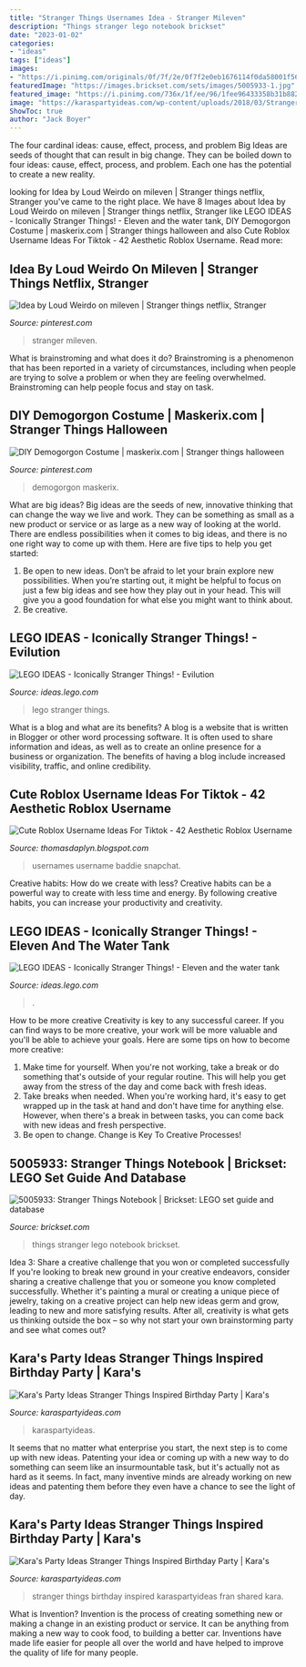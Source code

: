 ```yaml
---
title: "Stranger Things Usernames Idea - Stranger Mileven"
description: "Things stranger lego notebook brickset"
date: "2023-01-02"
categories:
- "ideas"
tags: ["ideas"]
images:
- "https://i.pinimg.com/originals/0f/7f/2e/0f7f2e0eb1676114f0da58001f56878d.gif"
featuredImage: "https://images.brickset.com/sets/images/5005933-1.jpg"
featured_image: "https://i.pinimg.com/736x/1f/ee/96/1fee96433358b31b882d878c807f4b3e.jpg"
image: "https://karaspartyideas.com/wp-content/uploads/2018/03/Stranger-Things-Inspired-Birthday-Party-via-Karas-Party-Ideas-KarasPartyIdeas.com7_.jpg"
ShowToc: true
author: "Jack Boyer"
---
```



The four cardinal ideas: cause, effect, process, and problem
Big Ideas are seeds of thought that can result in big change. They can be boiled down to four ideas: cause, effect, process, and problem. Each one has the potential to create a new reality.

	

		
looking for Idea by Loud Weirdo on mileven | Stranger things netflix, Stranger you've came to the right place. We have 8 Images about Idea by Loud Weirdo on mileven | Stranger things netflix, Stranger like LEGO IDEAS - Iconically Stranger Things! - Eleven and the water tank, DIY Demogorgon Costume | maskerix.com | Stranger things halloween and also Cute Roblox Username Ideas For Tiktok - 42 Aesthetic Roblox Username. Read more:
		
    
## Idea By Loud Weirdo On Mileven | Stranger Things Netflix, Stranger

<img loading=lazy src="https://i.pinimg.com/originals/0f/7f/2e/0f7f2e0eb1676114f0da58001f56878d.gif" onerror="this.onerror=null;this.src='https://tse4.mm.bing.net/th?id=OIP.2CmYduvwZkRWYzUodNu2owHaEH&amp;pid=15.1';" alt="Idea by Loud Weirdo on mileven | Stranger things netflix, Stranger">

_Source: pinterest.com_

>stranger mileven. 

	

What is brainstroming and what does it do?
Brainstroming is a phenomenon that has been reported in a variety of circumstances, including when people are trying to solve a problem or when they are feeling overwhelmed. Brainstroming can help people focus and stay on task.

    
## DIY Demogorgon Costume | Maskerix.com | Stranger Things Halloween

<img loading=lazy src="https://i.pinimg.com/736x/1f/ee/96/1fee96433358b31b882d878c807f4b3e.jpg" onerror="this.onerror=null;this.src='https://tse4.mm.bing.net/th?id=OIP.i2uQ_vfiViEVd832C-_jygHaJQ&amp;pid=15.1';" alt="DIY Demogorgon Costume | maskerix.com | Stranger things halloween">

_Source: pinterest.com_

>demogorgon maskerix. 

	

What are big ideas?
Big ideas are the seeds of new, innovative thinking that can change the way we live and work. They can be something as small as a new product or service or as large as a new way of looking at the world. There are endless possibilities when it comes to big ideas, and there is no one right way to come up with them. Here are five tips to help you get started: 
1. Be open to new ideas. Don’t be afraid to let your brain explore new possibilities. When you’re starting out, it might be helpful to focus on just a few big ideas and see how they play out in your head. This will give you a good foundation for what else you might want to think about. 
2. Be creative.

    
## LEGO IDEAS - Iconically Stranger Things! - Evilution

<img loading=lazy src="https://ideascdn.lego.com/media/generate/entity/lego_ci/challenge_application/83dd28cf-2b64-45e2-8308-0736cafc5e49/1/resize:1600:900" onerror="this.onerror=null;this.src='https://tse3.mm.bing.net/th?id=OIP.C9anoRuBMX7XK7VmUeMt2gHaEK&amp;pid=15.1';" alt="LEGO IDEAS - Iconically Stranger Things! - Evilution">

_Source: ideas.lego.com_

>lego stranger things. 

	

What is a blog and what are its benefits?
A blog is a website that is written in Blogger or other word processing software. It is often used to share information and ideas, as well as to create an online presence for a business or organization. The benefits of having a blog include increased visibility, traffic, and online credibility.

    
## Cute Roblox Username Ideas For Tiktok - 42 Aesthetic Roblox Username

<img loading=lazy src="https://lh5.googleusercontent.com/proxy/BoSbvldjg9Bxp6O3K17cW_TvoNFfPKmooenlXqNuRlvtBOdvZNrW4-v7NbMyyATUYoS7vyu7kDhvAS7trFGeOqeK3TdZG63hrcfTRok9zYtlEIOBxo2BD4DAkxrFXYsU0uwtDHU=w1200-h630-p-k-no-nu" onerror="this.onerror=null;this.src='https://tse1.mm.bing.net/th?id=OIP.xtlgoL7WDqynGBwcbVdetgHaFj&amp;pid=15.1';" alt="Cute Roblox Username Ideas For Tiktok - 42 Aesthetic Roblox Username">

_Source: thomasdaplyn.blogspot.com_

>usernames username baddie snapchat. 

	

Creative habits: How do we create with less?
Creative habits can be a powerful way to create with less time and energy. By following creative habits, you can increase your productivity and creativity.

    
## LEGO IDEAS - Iconically Stranger Things! - Eleven And The Water Tank

<img loading=lazy src="https://ideascdn.lego.com/media/generate/entity/lego_ci/challenge_application/8e52fc53-374d-4444-a987-5a625f502c5f/1/resize:1600:900/legacy" onerror="this.onerror=null;this.src='https://tse3.mm.bing.net/th?id=OIP.oZQLUCVcAsnTIhfpatfGjgHaFj&amp;pid=15.1';" alt="LEGO IDEAS - Iconically Stranger Things! - Eleven and the water tank">

_Source: ideas.lego.com_

>. 

	

How to be more creative
Creativity is key to any successful career. If you can find ways to be more creative, your work will be more valuable and you'll be able to achieve your goals. Here are some tips on how to become more creative: 
1. Make time for yourself. When you're not working, take a break or do something that's outside of your regular routine. This will help you get away from the stress of the day and come back with fresh ideas. 
2. Take breaks when needed. When you're working hard, it's easy to get wrapped up in the task at hand and don't have time for anything else. However, when there's a break in between tasks, you can come back with new ideas and fresh perspective. 
3. Be open to change. Change is Key To Creative Processes!

    
## 5005933: Stranger Things Notebook | Brickset: LEGO Set Guide And Database

<img loading=lazy src="https://images.brickset.com/sets/images/5005933-1.jpg" onerror="this.onerror=null;this.src='https://tse2.mm.bing.net/th?id=OIP.0CQu4K2iqm0v4tqbUETDsAAAAA&amp;pid=15.1';" alt="5005933: Stranger Things Notebook | Brickset: LEGO set guide and database">

_Source: brickset.com_

>things stranger lego notebook brickset. 

	

Idea 3: Share a creative challenge that you won or completed successfully
If you're looking to break new ground in your creative endeavors, consider sharing a creative challenge that you or someone you know completed successfully. Whether it's painting a mural or creating a unique piece of jewelry, taking on a creative project can help new ideas germ and grow, leading to new and more satisfying results. After all, creativity is what gets us thinking outside the box – so why not start your own brainstorming party and see what comes out?

    
## Kara&#039;s Party Ideas Stranger Things Inspired Birthday Party | Kara&#039;s

<img loading=lazy src="https://karaspartyideas.com/wp-content/uploads/2018/03/Stranger-Things-Inspired-Birthday-Party-via-Karas-Party-Ideas-KarasPartyIdeas.com7_.jpg" onerror="this.onerror=null;this.src='https://tse1.mm.bing.net/th?id=OIP.4u4SoFE51MwR9fR7y4cVAQHaJw&amp;pid=15.1';" alt="Kara&#039;s Party Ideas Stranger Things Inspired Birthday Party | Kara&#039;s">

_Source: karaspartyideas.com_

>karaspartyideas. 

	

It seems that no matter what enterprise you start, the next step is to come up with new ideas. Patenting your idea or coming up with a new way to do something can seem like an insurmountable task, but it's actually not as hard as it seems. In fact, many inventive minds are already working on new ideas and patenting them before they even have a chance to see the light of day.

    
## Kara&#039;s Party Ideas Stranger Things Inspired Birthday Party | Kara&#039;s

<img loading=lazy src="https://karaspartyideas.com/wp-content/uploads/2018/03/Stranger-Things-Inspired-Birthday-Party-via-Karas-Party-Ideas-KarasPartyIdeas.com2_.jpg" onerror="this.onerror=null;this.src='https://tse2.mm.bing.net/th?id=OIP.FLua0zX6pb1-fh_WtbGIhQHaFj&amp;pid=15.1';" alt="Kara&#039;s Party Ideas Stranger Things Inspired Birthday Party | Kara&#039;s">

_Source: karaspartyideas.com_

>stranger things birthday inspired karaspartyideas fran shared kara. 

	

What is Invention?
Invention is the process of creating something new or making a change in an existing product or service. It can be anything from making a new way to cook food, to building a better car. Inventions have made life easier for people all over the world and have helped to improve the quality of life for many people.

